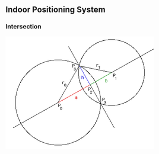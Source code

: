 ## Indoor Positioning System

### Intersection 

![Intersection of 2 circumferences](doc/2circle1.gif)
